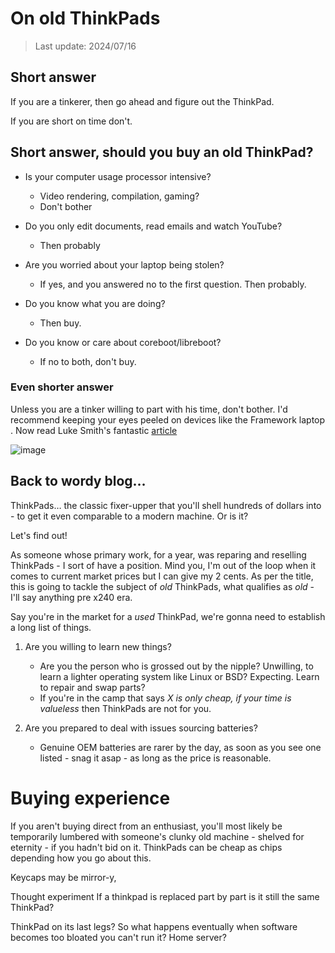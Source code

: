 # On old ThinkPads

> Last update: 2024/07/16

## Short answer

If you are a tinkerer, then go ahead and figure out the ThinkPad.

If you are short on time don't.

## Short answer, should you buy an old ThinkPad?

- Is your computer usage processor intensive?
	- Video rendering, compilation, gaming?
	- Don't bother

- Do you only edit documents, read emails and watch YouTube?
	- Then probably

- Are you worried about your laptop being stolen?
	- If yes, and you answered no to the first question. Then probably.

- Do you know what you are doing?
	- Then buy.

- Do you know or care about coreboot/libreboot?
	- If no to both, don't buy.

### Even shorter answer

Unless you are a tinker willing to part with his time, don't bother.
I'd recommend keeping your eyes peeled on devices like the Framework laptop
.
Now read Luke Smith's fantastic [article](https://lukesmith.xyz/articles/only-use-old-computers/)

![image](.pix/dinosaur-laptop.webp)

## Back to wordy blog&hellip;

ThinkPads&hellip; the classic fixer-upper that you'll shell hundreds of dollars into - to get it even comparable to a modern machine. Or is it?

Let's find out!

As someone whose primary work, for a year, was reparing and reselling ThinkPads - I sort of have a position. Mind you, I'm out of the loop when it comes to current market prices but I can give my 2 cents. As per the title, this is going to tackle the subject of _old_ ThinkPads, what qualifies as _old_ - I'll say anything pre x240 era.

Say you're in the market for a *used* ThinkPad, we're gonna need to establish a long list of things.

1. Are you willing to learn new things?
    - Are you the person who is grossed out by the nipple? Unwilling, to learn a lighter operating system like Linux or BSD? Expecting. Learn to repair and swap parts?
    - If you're in the camp that says _X is only cheap, if your time is valueless_ then ThinkPads are not for you.

2. Are you prepared to deal with issues sourcing batteries?
    - Genuine OEM batteries are rarer by the day, as soon as you see one listed - snag it asap - as long as the price is reasonable.

# Buying experience

If you aren't buying direct from an enthusiast, you'll most likely be temporarily lumbered with someone's clunky old machine - shelved for eternity - if you hadn't bid on it. ThinkPads can be cheap as chips depending how you go about this.

Keycaps may be mirror-y,

Thought experiment
If a thinkpad is replaced part by part is it still the same ThinkPad?

ThinkPad on its last legs?
So what happens eventually when software becomes too bloated you can't run it? Home server?
